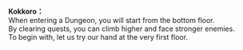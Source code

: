 # 

  
**Kokkoro：**  
When entering a Dungeon, you will start from the bottom floor.  
By clearing quests, you can climb higher and face stronger enemies.  
To begin with, let us try our hand at the very first floor.  
